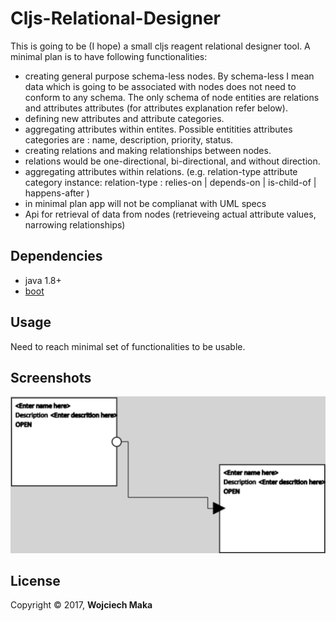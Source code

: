 # Cljs-Relational-Designer

This is going to be (I hope) a small cljs reagent relational designer tool.
A minimal plan is to have following functionalities:
- creating general purpose schema-less nodes. By schema-less I mean data which is going to be associated with nodes does not need to conform to any schema. The only schema of node entities are relations and attributes attributes (for attributes explanation refer below).   
- defining new attributes and attribute categories.
- aggregating attributes within entites. Possible entitities attributes categories are : name, description, priority, status.
- creating relations and making relationships between nodes.
- relations would be one-directional, bi-directional, and without direction.
- aggregating attributes within relations. (e.g. relation-type attribute category instance: relation-type : relies-on | depends-on | is-child-of | happens-after )
- in minimal plan app will not be complianat with UML specs
- Api for retrieval of data from nodes (retrieveing actual attribute values, narrowing relationships)



## Dependencies

- java 1.8+
- [boot][1]


## Usage

Need to reach minimal set of functionalities to be usable.

## Screenshots

![Alt text](/screenshots.gif?raw=true "Screenshots")

## License

Copyright © 2017, **Wojciech Maka**

[1]: https://github.com/tailrecursion/boot
[2]: https://github.com/technomancy/leiningen
[3]: http://localhost:8000

